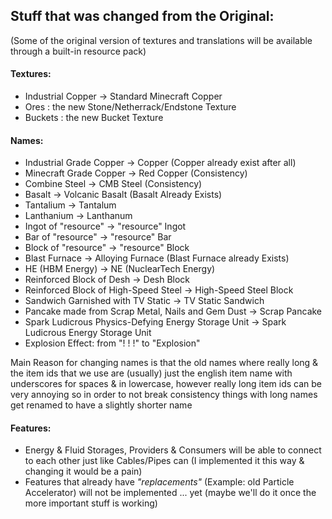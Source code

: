 ## Stuff that was changed from the Original:
(Some of the original version of textures and translations will be available through a built-in resource pack)

#### Textures:
- Industrial Copper -> Standard Minecraft Copper
- Ores : the new Stone/Netherrack/Endstone Texture
- Buckets : the new Bucket Texture

#### Names:
- Industrial Grade Copper -> Copper (Copper already exist after all)
- Minecraft Grade Copper -> Red Copper (Consistency)
- Combine Steel -> CMB Steel (Consistency)
- Basalt -> Volcanic Basalt (Basalt Already Exists)
- Tantalium -> Tantalum
- Lanthanium -> Lanthanum
- Ingot of "resource" -> "resource" Ingot
- Bar of "resource" -> "resource" Bar
- Block of "resource" -> "resource" Block
- Blast Furnace -> Alloying Furnace (Blast Furnace already Exists)
- HE (HBM Energy) -> NE (NuclearTech Energy)
- Reinforced Block of Desh -> Desh Block
- Reinforced Block of High-Speed Steel -> High-Speed Steel Block
- Sandwich Garnished with TV Static -> TV Static Sandwich
- Pancake made from Scrap Metal, Nails and Gem Dust -> Scrap Pancake
- Spark Ludicrous Physics-Defying Energy Storage Unit -> Spark Ludicrous Energy Storage Unit
- Explosion Effect: from "! ! !" to "Explosion"

Main Reason for changing names is that the old names where really long & the item ids that we use are (usually) just the english item name with underscores for spaces & in lowercase,
however really long item ids can be very annoying so in order to not break consistency things with long names get renamed to have a slightly shorter name

#### Features:
- Energy & Fluid Storages, Providers & Consumers will be able to connect to each other just like Cables/Pipes can (I implemented it this way & changing it would be a pain)
- Features that already have *"replacements"* (Example: old Particle Accelerator) will not be implemented ... yet (maybe we'll do it once the more important stuff is working)

